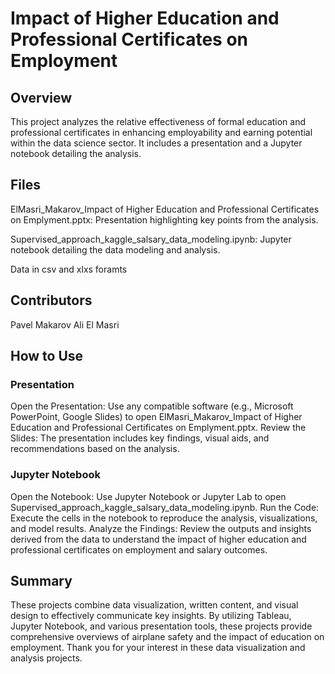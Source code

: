 
 # Impact of Higher Education and Professional Certificates on Employment
## Overview
This project analyzes the relative effectiveness of formal education and professional certificates in enhancing employability and earning potential within the data science sector. It includes a presentation and a Jupyter notebook detailing the analysis.

## Files
ElMasri_Makarov_Impact of Higher Education and Professional Certificates on Emplyment.pptx: Presentation highlighting key points from the analysis.

Supervised_approach_kaggle_salsary_data_modeling.ipynb: Jupyter notebook detailing the data modeling and analysis.

Data in csv and xlxs foramts

## Contributors
Pavel Makarov
Ali El Masri
## How to Use
### Presentation
Open the Presentation: Use any compatible software (e.g., Microsoft PowerPoint, Google Slides) to open ElMasri_Makarov_Impact of Higher Education and Professional Certificates on Emplyment.pptx.
Review the Slides: The presentation includes key findings, visual aids, and recommendations based on the analysis.
### Jupyter Notebook 

Open the Notebook: Use Jupyter Notebook or Jupyter Lab to open Supervised_approach_kaggle_salsary_data_modeling.ipynb.
Run the Code: Execute the cells in the notebook to reproduce the analysis, visualizations, and model results.
Analyze the Findings: Review the outputs and insights derived from the data to understand the impact of higher education and professional certificates on employment and salary outcomes.
## Summary
These projects combine data visualization, written content, and visual design to effectively communicate key insights. By utilizing Tableau, Jupyter Notebook, and various presentation tools, these projects provide comprehensive overviews of airplane safety and the impact of education on employment.
Thank you for your interest in these data visualization and analysis projects.
